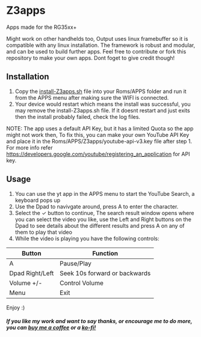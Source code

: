# Z3apps
Apps made for the RG35xx+

Might work on other handhelds too, Output uses linux framebuffer so it is compatible with any linux installation.
The framework is robust and modular, and can be used to build further apps. Feel free to contribute or fork this repository to make your own apps. Dont foget to give credit though!

## Installation

1. Copy the [install-Z3apps.sh](https://github.com/Z3R0C1PH3R/Z3apps/blob/main/install-Z3apps.sh) file into your Roms/APPS folder and run it from the APPS menu after making sure the WIFI is connected.
2. Your device would restart which means the install was successful, you may remove the install-Z3apps.sh file. If it doesnt restart and just exits then the install probably failed, check the log files.

NOTE: The app uses a default API Key, but it has a limited Quota so the app might not work then, To fix this, you can make your own YouTube API Key and place it in the Roms/APPS/Z3apps/youtube-api-v3.key file after step 1. For more info refer https://developers.google.com/youtube/registering_an_application for API key.

## Usage

1. You can use the yt app in the APPS menu to start the YouTube Search, a keyboard pops up
2. Use the Dpad to navivgate around, press A to enter the character.
3. Select the ✓ button to continue, The search result window opens where you can select the video you like, use the Left and Right buttons on the Dpad to see details about the different results and press A on any of them to play that video
4. While the video is playing you have the following controls:

| Button          | Function                      |
|-----------------|-------------------------------|
| A               | Pause/Play                    |
| Dpad Right/Left | Seek 10s forward or backwards |
| Volume +/-      | Control Volume                |
| Menu            | Exit                          |

Enjoy :)

##### If you like my work and want to say thanks, or encourage me to do more, you can [buy me a coffee](https://buymeacoffee.com/z3r0c1ph3r) or a [ko-fi!](https://ko-fi.com/z3r0c1ph3r)
